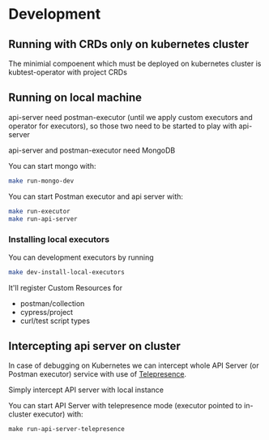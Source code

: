 # Development

## Running with CRDs only on kubernetes cluster

The minimial compoenent which must be deployed on kubernetes cluster is kubtest-operator with project CRDs

## Running on local machine

api-server need postman-executor (until we apply custom executors and operator for executors), 
so those two need to be started to play with api-server

api-server and postman-executor need MongoDB 

You can start mongo with:
```sh
make run-mongo-dev
```

You can start Postman executor and api server with: 
```sh
make run-executor
make run-api-server
```

### Installing local executors

You can development executors by running 

```sh
make dev-install-local-executors
```

It'll register Custom Resources for 
- postman/collection
- cypress/project
- curl/test
script types

## Intercepting api server on cluster

In case of debugging on Kubernetes we can intercept whole API Server (or Postman executor) service 
with use of [Telepresence](https://telepresence.io).

Simply intercept API server with local instance

You can start API Server with telepresence mode (executor pointed to in-cluster executor) with: 
```
make run-api-server-telepresence
```
